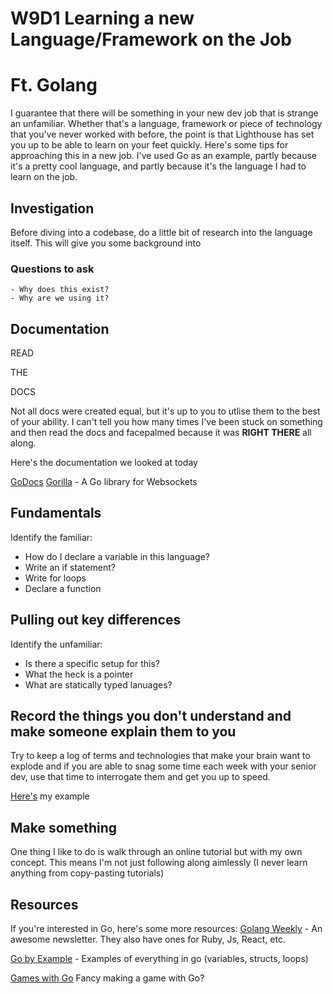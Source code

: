 # W9D1 Learning a new Language/Framework on the Job
# Ft. Golang

I guarantee that there will be something in your new dev job that is strange an unfamiliar. Whether that's a language, framework or piece of technology that you've never worked with before, the point is that Lighthouse has set you up to be able to learn on your feet quickly. Here's some tips for approaching this in a new job. I've used Go as an example, partly because it's a pretty cool language, and partly because it's the language I had to learn on the job.

## Investigation
Before diving into a codebase, do a little bit of research into the language itself. This will give you some background into 

### Questions to ask
    - Why does this exist?
    - Why are we using it?

## Documentation

READ

THE

DOCS

Not all docs were created equal, but it's up to you to utlise them to the best of your ability. I can't tell you how many times I've been stuck on something and then read the docs and facepalmed because it was **RIGHT THERE** all along.

Here's the documentation we looked at today

[GoDocs](https://golang.org/)
[Gorilla](https://www.gorillatoolkit.org/pkg/websocket) - A Go library for Websockets

## Fundamentals

Identify the familiar:
- How do I declare a variable in this language?
- Write an if statement?
- Write for loops
- Declare a function

## Pulling out key differences

Identify the unfamiliar:
- Is there a specific setup for this?
- What the heck is a pointer
- What are statically typed lanuages?

## Record the things you don't understand and make someone explain them to you

Try to keep a log of terms and technologies that make your brain want to explode and if you are able to snag some time each week with your senior dev, use that time to interrogate them and get you up to speed.

[Here's](https://docs.google.com/document/d/1oG37QSXbi7yADFd2d-3Z_QpBGjvXcri0_31gcWh0H1g/edit?usp=sharing) my example

## Make something

One thing I like to do is walk through an online tutorial but with my own concept. This means I'm not just following along aimlessly (I never learn anything from copy-pasting tutorials)

## Resources
If you're interested in Go, here's some more resources:
[Golang Weekly](https://golangweekly.com/) - An awesome newsletter. They also have ones for Ruby, Js, React, etc.

[Go by Example](https://gobyexample.com/) - Examples of everything in go (variables, structs, loops)

[Games with Go](https://gameswithgo.org/) Fancy making a game with Go?


